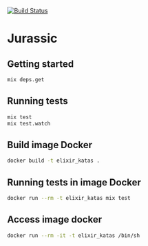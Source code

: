 [![Build Status](https://travis-ci.org/jurassic-park-hackers/elixir_katas.svg?branch=master)](https://travis-ci.org/jurassic-park-hackers/elixir_katas)

# Jurassic

## Getting started

```bash
mix deps.get
```

## Running tests

```bash
mix test
mix test.watch
```

## Build image Docker
```bash
docker build -t elixir_katas .
```

## Running tests in image Docker
```bash
docker run --rm -t elixir_katas mix test
```

## Access image docker
```bash
docker run --rm -it -t elixir_katas /bin/sh
```
